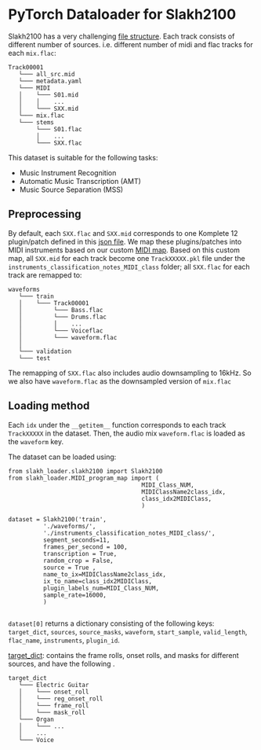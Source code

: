 # PyTorch Dataloader for Slakh2100

Slakh2100 has a very challenging [file structure](https://github.com/ethman/slakh-utils#at-a-glance). Each track consists of different number of sources. i.e. different number of midi and flac tracks for each `mix.flac`:
```
Track00001
   └─── all_src.mid
   └─── metadata.yaml
   └─── MIDI
   │    └─── S01.mid
   │    │    ...
   │    └─── SXX.mid
   └─── mix.flac
   └─── stems
        └─── S01.flac
        │    ...
        └─── SXX.flac 
```

This dataset is suitable for the following tasks:
- Music Instrument Recognition
- Automatic Music Transcription (AMT)
- Music Source Separation (MSS)

## Preprocessing
By default, each `SXX.flac` and `SXX.mid` corresponds to one Komplete 12 plugin/patch defined in this [json file](https://github.com/ethman/slakh-generation/blob/e6454eb57a3683b99cdd16695fe652f83b75bb14/instr_defs_metadata/komplete_strict.json). We map these plugins/patches into MIDI instruments based on our custom [MIDI map](./slakh_loader/MIDI_program_map.tsv). Based on this custom map, all `SXX.mid` for each track become one `TrackXXXXX.pkl` file under the `instruments_classification_notes_MIDI_class` folder; all `SXX.flac` for each track are remapped to:

```
waveforms
   └─── train
   │    └─── Track00001
   │         └─── Bass.flac
   │         └─── Drums.flac
   │         │    ...
   │         └─── Voiceflac 
   │         └─── waveform.flac   
   │
   └─── validation
   └─── test
```

The remapping of `SXX.flac` also includes audio downsampling to 16kHz. So we also have `waveform.flac` as the downsampled version of `mix.flac`

## Loading method
Each `idx` under the `__getitem__` function corresponds to each track `TrackXXXXX` in the dataset. Then, the audio mix `waveform.flac` is loaded as the `waveform` key.

The dataset can be loaded using:

```
from slakh_loader.slakh2100 import Slakh2100
from slakh_loader.MIDI_program_map import (
                                      MIDI_Class_NUM,
                                      MIDIClassName2class_idx,
                                      class_idx2MIDIClass,
                                      )
                                      
dataset = Slakh2100('train',
          './waveforms/',
          './instruments_classification_notes_MIDI_class/',
          segment_seconds=11,
          frames_per_second = 100,
          transcription = True,
          random_crop = False,
          source = True ,
          name_to_ix=MIDIClassName2class_idx,
          ix_to_name=class_idx2MIDIClass,
          plugin_labels_num=MIDI_Class_NUM,
          sample_rate=16000,             
          )                                   
                                      
```

`dataset[0]` returns a dictionary consisting of the following keys: `target_dict`, `sources`, `source_masks`, `waveform`, `start_sample`, `valid_length`, `flac_name`, `instruments`, `plugin_id`.

[target_dict](./examples/target_dict.md): contains the frame rolls, onset rolls, and masks for different sources, and have the following .
```
target_dict
   └─── Electric Guitar
   │    └─── onset_roll
   │    └─── reg_onset_roll
   │    └─── frame_roll
   │    └─── mask_roll 
   └─── Organ
   │    └─── ...   
   │    ...
   └─── Voice
```